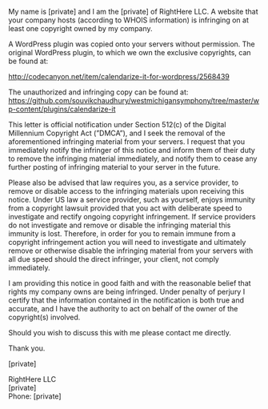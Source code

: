 My name is [private] and I am the [private] of RightHere LLC.  A website that your company hosts (according to WHOIS information) is infringing on at least one copyright owned by my company.

A WordPress plugin was copied onto your servers without permission. The original WordPress plugin, to which we own the exclusive copyrights, can be found at:

http://codecanyon.net/item/calendarize-it-for-wordpress/2568439

The unauthorized and infringing copy can be found at:
https://github.com/souvikchaudhury/westmichigansymphony/tree/master/wp-content/plugins/calendarize-it

This letter is official notification under Section 512(c) of the Digital Millennium Copyright Act (”DMCA”), and I seek the removal of the aforementioned infringing material from your servers. I request that you immediately notify the infringer of this notice and inform them of their duty to remove the infringing material immediately, and notify them to cease any further posting of infringing material to your server in the future.

Please also be advised that law requires you, as a service provider, to remove or disable access to the infringing materials upon receiving this notice. Under US law a service provider, such as yourself, enjoys immunity from a copyright lawsuit provided that you act with deliberate speed to investigate and rectify ongoing copyright infringement. If service providers do not investigate and remove or disable the infringing material this immunity is lost. Therefore, in order for you to remain immune from a copyright infringement action you will need to investigate and ultimately remove or otherwise disable the infringing material from your servers with all due speed should the direct infringer, your client, not comply immediately.

I am providing this notice in good faith and with the reasonable belief that rights my company owns are being infringed. Under penalty of perjury I certify that the information contained in the notification is both true and accurate, and I have the authority to act on behalf of the owner of the copyright(s) involved.

Should you wish to discuss this with me please contact me directly.

Thank you.

[private]  

RightHere LLC  
[private]   
Phone: [private]  
